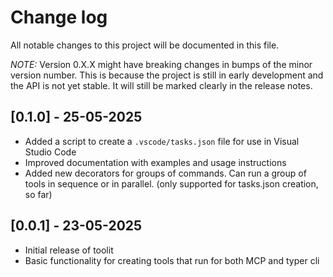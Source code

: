 # Change log
All notable changes to this project will be documented in this file.

*NOTE:* Version 0.X.X might have breaking changes in bumps of the minor version number. This is because the project is still in early development and the API is not yet stable. It will still be marked clearly in the release notes.

## [0.1.0] - 25-05-2025
- Added a script to create a `.vscode/tasks.json` file for use in Visual Studio Code
- Improved documentation with examples and usage instructions
- Added new decorators for groups of commands. Can run a group of tools in sequence or in parallel. (only supported for tasks.json creation, so far)

## [0.0.1] - 23-05-2025
- Initial release of toolit
- Basic functionality for creating tools that run for both MCP and typer cli